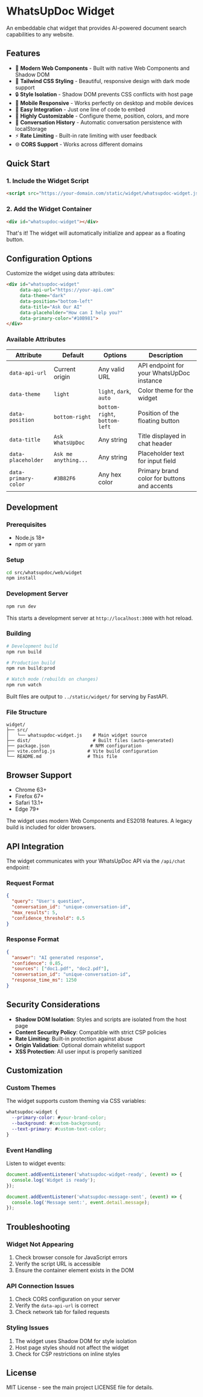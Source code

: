 # WhatsUpDoc Widget

An embeddable chat widget that provides AI-powered document search capabilities to any website.

## Features

- 🚀 **Modern Web Components** - Built with native Web Components and Shadow DOM
- 🎨 **Tailwind CSS Styling** - Beautiful, responsive design with dark mode support
- 🔒 **Style Isolation** - Shadow DOM prevents CSS conflicts with host page
- 📱 **Mobile Responsive** - Works perfectly on desktop and mobile devices
- 🎯 **Easy Integration** - Just one line of code to embed
- 🔧 **Highly Customizable** - Configure theme, position, colors, and more
- 💾 **Conversation History** - Automatic conversation persistence with localStorage
- ⚡ **Rate Limiting** - Built-in rate limiting with user feedback
- 🌐 **CORS Support** - Works across different domains

## Quick Start

### 1. Include the Widget Script

```html
<script src="https://your-domain.com/static/widget/whatsupdoc-widget.js"></script>
```

### 2. Add the Widget Container

```html
<div id="whatsupdoc-widget"></div>
```

That's it! The widget will automatically initialize and appear as a floating button.

## Configuration Options

Customize the widget using data attributes:

```html
<div id="whatsupdoc-widget"
     data-api-url="https://your-api.com"
     data-theme="dark"
     data-position="bottom-left"
     data-title="Ask Our AI"
     data-placeholder="How can I help you?"
     data-primary-color="#10B981">
</div>
```

### Available Attributes

| Attribute | Default | Options | Description |
|-----------|---------|---------|-------------|
| `data-api-url` | Current origin | Any valid URL | API endpoint for your WhatsUpDoc instance |
| `data-theme` | `light` | `light`, `dark`, `auto` | Color theme for the widget |
| `data-position` | `bottom-right` | `bottom-right`, `bottom-left` | Position of the floating button |
| `data-title` | `Ask WhatsUpDoc` | Any string | Title displayed in chat header |
| `data-placeholder` | `Ask me anything...` | Any string | Placeholder text for input field |
| `data-primary-color` | `#3B82F6` | Any hex color | Primary brand color for buttons and accents |

## Development

### Prerequisites

- Node.js 18+
- npm or yarn

### Setup

```bash
cd src/whatsupdoc/web/widget
npm install
```

### Development Server

```bash
npm run dev
```

This starts a development server at `http://localhost:3000` with hot reload.

### Building

```bash
# Development build
npm run build

# Production build
npm run build:prod

# Watch mode (rebuilds on changes)
npm run watch
```

Built files are output to `../static/widget/` for serving by FastAPI.

### File Structure

```
widget/
├── src/
│   └── whatsupdoc-widget.js    # Main widget source
├── dist/                       # Built files (auto-generated)
├── package.json               # NPM configuration
├── vite.config.js            # Vite build configuration
└── README.md                 # This file
```

## Browser Support

- Chrome 63+
- Firefox 67+
- Safari 13.1+
- Edge 79+

The widget uses modern Web Components and ES2018 features. A legacy build is included for older browsers.

## API Integration

The widget communicates with your WhatsUpDoc API via the `/api/chat` endpoint:

### Request Format

```json
{
  "query": "User's question",
  "conversation_id": "unique-conversation-id",
  "max_results": 5,
  "confidence_threshold": 0.5
}
```

### Response Format

```json
{
  "answer": "AI generated response",
  "confidence": 0.85,
  "sources": ["doc1.pdf", "doc2.pdf"],
  "conversation_id": "unique-conversation-id",
  "response_time_ms": 1250
}
```

## Security Considerations

- **Shadow DOM Isolation**: Styles and scripts are isolated from the host page
- **Content Security Policy**: Compatible with strict CSP policies
- **Rate Limiting**: Built-in protection against abuse
- **Origin Validation**: Optional domain whitelist support
- **XSS Protection**: All user input is properly sanitized

## Customization

### Custom Themes

The widget supports custom theming via CSS variables:

```css
whatsupdoc-widget {
  --primary-color: #your-brand-color;
  --background: #custom-background;
  --text-primary: #custom-text-color;
}
```

### Event Handling

Listen to widget events:

```javascript
document.addEventListener('whatsupdoc-widget-ready', (event) => {
  console.log('Widget is ready');
});

document.addEventListener('whatsupdoc-message-sent', (event) => {
  console.log('Message sent:', event.detail.message);
});
```

## Troubleshooting

### Widget Not Appearing

1. Check browser console for JavaScript errors
2. Verify the script URL is accessible
3. Ensure the container element exists in the DOM

### API Connection Issues

1. Check CORS configuration on your server
2. Verify the `data-api-url` is correct
3. Check network tab for failed requests

### Styling Issues

1. The widget uses Shadow DOM for style isolation
2. Host page styles should not affect the widget
3. Check for CSP restrictions on inline styles

## License

MIT License - see the main project LICENSE file for details.
